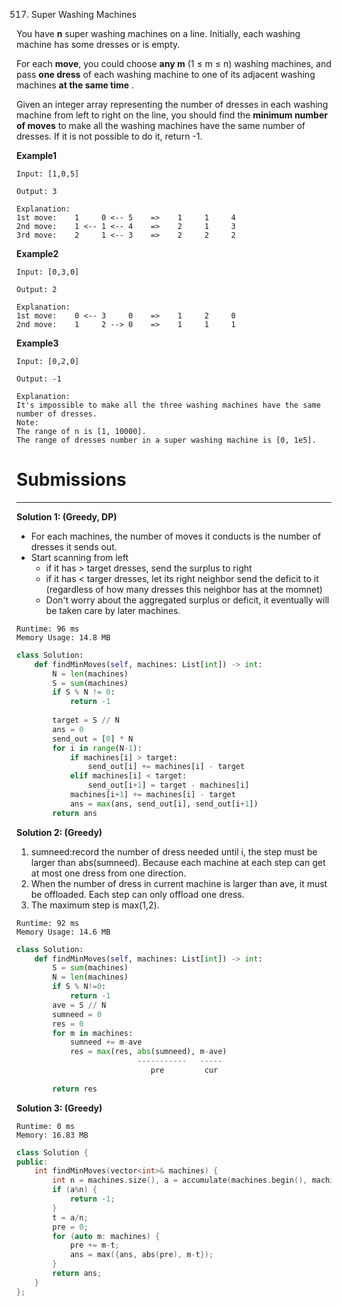 517. Super Washing Machines

You have **n** super washing machines on a line. Initially, each washing machine has some dresses or is empty.

For each **move**, you could choose **any m** (1 ≤ m ≤ n) washing machines, and pass **one dress** of each washing machine to one of its adjacent washing machines **at the same time** .

Given an integer array representing the number of dresses in each washing machine from left to right on the line, you should find the **minimum number of moves** to make all the washing machines have the same number of dresses. If it is not possible to do it, return -1.

**Example1**
```
Input: [1,0,5]

Output: 3

Explanation: 
1st move:    1     0 <-- 5    =>    1     1     4
2nd move:    1 <-- 1 <-- 4    =>    2     1     3    
3rd move:    2     1 <-- 3    =>    2     2     2   
```

**Example2**
```
Input: [0,3,0]

Output: 2

Explanation: 
1st move:    0 <-- 3     0    =>    1     2     0    
2nd move:    1     2 --> 0    =>    1     1     1     
```

**Example3**
```
Input: [0,2,0]

Output: -1

Explanation: 
It's impossible to make all the three washing machines have the same number of dresses. 
Note:
The range of n is [1, 10000].
The range of dresses number in a super washing machine is [0, 1e5].
```

# Submissions
---
**Solution 1: (Greedy, DP)**

* For each machines, the number of moves it conducts is the number of dresses it sends out.
* Start scanning from left
    * if it has > target dresses, send the surplus to right
    * if it has < targer dresses, let its right neighbor send the deficit to it (regardless of how many dresses this neighbor has at the momnet)
    * Don't worry about the aggregated surplus or deficit, it eventually will be taken care by later machines.

```
Runtime: 96 ms
Memory Usage: 14.8 MB
```
```python
class Solution:
    def findMinMoves(self, machines: List[int]) -> int:
        N = len(machines)
        S = sum(machines)
        if S % N != 0:
            return -1
        
        target = S // N
        ans = 0
        send_out = [0] * N
        for i in range(N-1):
            if machines[i] > target:
                send_out[i] += machines[i] - target
            elif machines[i] < target:
                send_out[i+1] = target - machines[i]
            machines[i+1] += machines[i] - target
            ans = max(ans, send_out[i], send_out[i+1])
        return ans
```

**Solution 2: (Greedy)**

1. sumneed:record the number of dress needed until i, the step must be larger than abs(sumneed). Because each machine at each step can get at most one dress from one direction.
2. When the number of dress in current machine is larger than ave, it must be offloaded. Each step can only offload one dress.
3. The maximum step is max(1,2).

```
Runtime: 92 ms
Memory Usage: 14.6 MB
```
```python
class Solution:
    def findMinMoves(self, machines: List[int]) -> int:
        S = sum(machines)
        N = len(machines)
        if S % N!=0:
            return -1
        ave = S // N
        sumneed = 0
        res = 0
        for m in machines:
            sumneed += m-ave
            res = max(res, abs(sumneed), m-ave)
                           -----------   -----
                              pre         cur
            
        return res
```

**Solution 3: (Greedy)**
```
Runtime: 0 ms
Memory: 16.83 MB
```
```c++
class Solution {
public:
    int findMinMoves(vector<int>& machines) {
        int n = machines.size(), a = accumulate(machines.begin(), machines.end(), 0), t, pre, ans = 0;
        if (a%n) {
            return -1;
        }
        t = a/n;
        pre = 0;
        for (auto m: machines) {
            pre += m-t;
            ans = max({ans, abs(pre), m-t});
        }
        return ans;
    }
};
```

